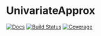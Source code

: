 # UnivariateApprox

[![Docs](https://img.shields.io/badge/docs-dev-blue.svg)](https://dannys4.github.io/UnivariateApprox.jl/dev/)
[![Build Status](https://github.com/dannys4/UnivariateApprox.jl/actions/workflows/CI.yml/badge.svg?branch=main)](https://github.com/dannys4/UnivariateApprox.jl/actions/workflows/CI.yml?query=branch%3Amain)
[![Coverage](https://codecov.io/gh/dannys4/MultivariateExpansions.jl/branch/main/graph/badge.svg)](https://codecov.io/gh/dannys4/UnivariateApprox.jl)